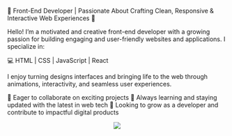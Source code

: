 🌟 Front-End Developer | Passionate About Crafting Clean, Responsive & Interactive Web Experiences 🌟

Hello! I’m a motivated and creative front-end developer with a growing passion for building engaging and user-friendly websites and applications. I specialize in:

💻 HTML | CSS | JavaScript | React

I enjoy turning designs interfaces and bringing life to the web through animations, interactivity, and seamless user experiences.

🔹 Eager to collaborate on exciting projects
🔹 Always learning and staying updated with the latest in web tech
🔹 Looking to grow as a developer and contribute to impactful digital products


<p align="center">
  <img src="https://user-images.githubusercontent.com/74038190/225813708-98b745f2-7d22-48cf-9150-083f1b00d6c9.gif">
</p>

